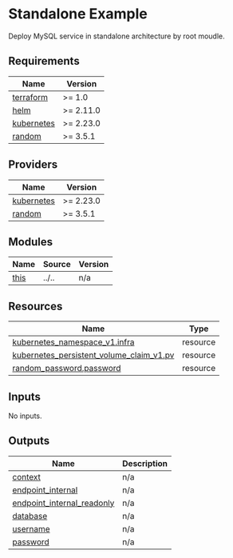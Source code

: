 # Standalone Example

Deploy MySQL service in standalone architecture by root moudle.

<!-- BEGIN_TF_DOCS -->
## Requirements

| Name | Version |
|------|---------|
| <a name="requirement_terraform"></a> [terraform](#requirement\_terraform) | >= 1.0 |
| <a name="requirement_helm"></a> [helm](#requirement\_helm) | >= 2.11.0 |
| <a name="requirement_kubernetes"></a> [kubernetes](#requirement\_kubernetes) | >= 2.23.0 |
| <a name="requirement_random"></a> [random](#requirement\_random) | >= 3.5.1 |

## Providers

| Name | Version |
|------|---------|
| <a name="provider_kubernetes"></a> [kubernetes](#provider\_kubernetes) | >= 2.23.0 |
| <a name="provider_random"></a> [random](#provider\_random) | >= 3.5.1 |

## Modules

| Name | Source | Version |
|------|--------|---------|
| <a name="module_this"></a> [this](#module\_this) | ../.. | n/a |

## Resources

| Name | Type |
|------|------|
| [kubernetes_namespace_v1.infra](https://registry.terraform.io/providers/hashicorp/kubernetes/latest/docs/resources/namespace_v1) | resource |
| [kubernetes_persistent_volume_claim_v1.pv](https://registry.terraform.io/providers/hashicorp/kubernetes/latest/docs/resources/persistent_volume_claim_v1) | resource |
| [random_password.password](https://registry.terraform.io/providers/hashicorp/random/latest/docs/resources/password) | resource |

## Inputs

No inputs.

## Outputs

| Name | Description |
|------|-------------|
| <a name="output_context"></a> [context](#output\_context) | n/a |
| <a name="output_endpoint_internal"></a> [endpoint\_internal](#output\_endpoint\_internal) | n/a |
| <a name="output_endpoint_internal_readonly"></a> [endpoint\_internal\_readonly](#output\_endpoint\_internal\_readonly) | n/a |
| <a name="output_database"></a> [database](#output\_database) | n/a |
| <a name="output_username"></a> [username](#output\_username) | n/a |
| <a name="output_password"></a> [password](#output\_password) | n/a |
<!-- END_TF_DOCS -->
